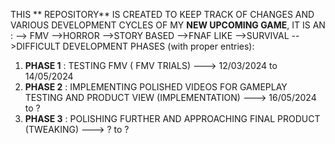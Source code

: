 THIS ** REPOSITORY** IS CREATED TO KEEP TRACK OF CHANGES AND VARIOUS DEVELOPMENT CYCLES OF MY **NEW UPCOMING GAME**, 
IT IS AN :
   --> FMV 
   -->HORROR
   -->STORY BASED
   -->FNAF LIKE
   -->SURVIVAL 
   -->DIFFICULT
DEVELOPMENT PHASES (with proper entries):
  1. **PHASE 1** : TESTING FMV ( FMV TRIALS) ---> 12/03/2024 to 14/05/2024
  2. **PHASE 2** : IMPLEMENTING POLISHED VIDEOS FOR GAMEPLAY TESTING AND PRODUCT VIEW (IMPLEMENTATION) ---> 16/05/2024 to ?
  3. **PHASE 3** : POLISHING FURTHER AND APPROACHING FINAL PRODUCT (TWEAKING) ---> ? to ?
